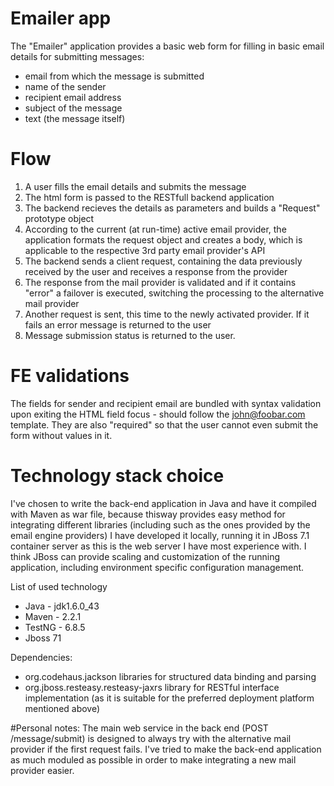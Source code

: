 # Emailer app

The "Emailer" application provides a basic web form for filling in basic email details for submitting messages:
 - email from which the message is submitted
 - name of the sender
 - recipient email address
 - subject of the message
 - text (the message itself)

# Flow
1. A user fills the email details and submits the message
2. The html form is passed to the RESTfull backend application
3. The backend recieves the details as parameters and builds a "Request" prototype object
4. According to the current (at run-time) active email provider, the application formats the request object and creates a body,
which is applicable to the respective 3rd party email provider's API
5. The backend sends a client request, containing the data previously received by the user and receives a response from the provider
6. The response from the mail provider is validated and if it contains "error" a failover is executed, switching the processing to the alternative mail provider
7. Another request is sent, this time to the newly activated provider. If it fails an error message is returned to the user
6. Message submission status is returned to the user.

# FE validations
The fields for sender and recipient email are bundled with syntax validation upon exiting the HTML field focus - should follow the john@foobar.com template.
They are also "required" so that the user cannot even submit the form without values in it.

# Technology stack choice
I've chosen to write the back-end application in Java and have it compiled with Maven as war file, because thisway provides
easy method for integrating different libraries (including such as the ones provided by the email engine providers)
I have developed it locally, running it in JBoss 7.1 container server as this is the web server I have most experience with.
I think JBoss can provide scaling and customization of the running application, including environment specific configuration management.

List of used technology
 - Java - jdk1.6.0_43
 - Maven - 2.2.1
 - TestNG - 6.8.5
 - Jboss 71

Dependencies: 
 - org.codehaus.jackson libraries for structured data binding and parsing
 - org.jboss.resteasy.resteasy-jaxrs library for RESTful interface implementation (as it is suitable for the preferred deployment platform mentioned above)


#Personal notes:
The main web service in the back end (POST /message/submit) is designed to always try with the alternative mail provider if the first request fails.
I've tried to make the back-end application as much moduled as possible in order to make integrating a new mail provider easier.

